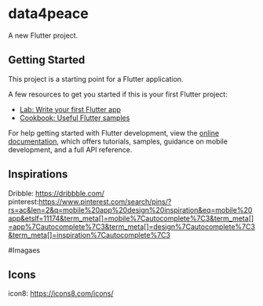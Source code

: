 # data4peace

A new Flutter project.

## Getting Started

This project is a starting point for a Flutter application.

A few resources to get you started if this is your first Flutter project:

- [Lab: Write your first Flutter app](https://docs.flutter.dev/get-started/codelab)
- [Cookbook: Useful Flutter samples](https://docs.flutter.dev/cookbook)

For help getting started with Flutter development, view the
[online documentation](https://docs.flutter.dev/), which offers tutorials,
samples, guidance on mobile development, and a full API reference.




## Inspirations 
Dribble: https://dribbble.com/
pinterest:https://www.pinterest.com/search/pins/?rs=ac&len=2&q=mobile%20app%20design%20inspiration&eq=mobile%20app&etslf=11174&term_meta[]=mobile%7Cautocomplete%7C3&term_meta[]=app%7Cautocomplete%7C3&term_meta[]=design%7Cautocomplete%7C3&term_meta[]=inspiration%7Cautocomplete%7C3



#Imagaes 



## Icons 
icon8: https://icons8.com/icons/
